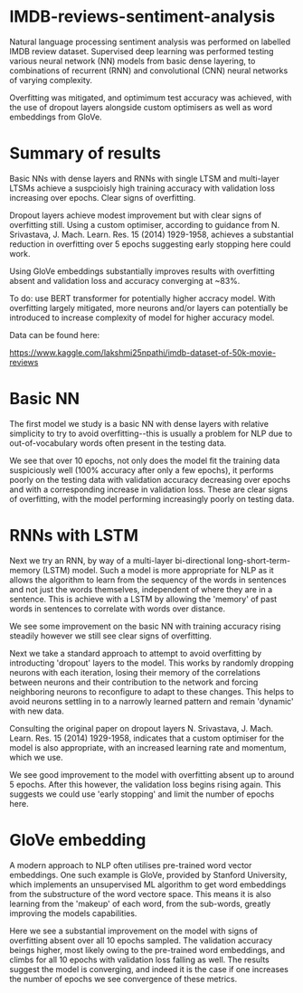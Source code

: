 # IMDB-reviews-sentiment-analysis
Natural language processing sentiment analysis was performed on labelled IMDB review dataset. Supervised deep learning was performed testing various neural network (NN) models from basic dense layering, to combinations of recurrent (RNN) and convolutional (CNN) neural networks of varying complexity. 

Overfitting was mitigated, and optimimum test accuracy was achieved, with the use of dropout layers alongside custom optimisers as well as word embeddings from GloVe. 

# Summary of results
Basic NNs with dense layers and RNNs with single LTSM and multi-layer LTSMs achieve a suspcioisly high training accuracy with validation loss increasing over epochs. Clear signs of overfitting.

Dropout layers achieve modest improvement but with clear signs of overfitting still. Using a custom optimiser, according to guidance from N. Srivastava, J. Mach. Learn. Res. 15 (2014) 1929-1958, achieves a substantial reduction in overfitting over 5 epochs suggesting early stopping here could work.

Using GloVe embeddings substantially improves results with overfitting absent and validation loss and accuracy converging at ~83%. 

To do: use BERT transformer for potentially higher accracy model. With overfitting largely mitigated, more neurons and/or layers can potentially be introduced to increase complexity of model for higher accuracy model.

Data can be found here:

https://www.kaggle.com/lakshmi25npathi/imdb-dataset-of-50k-movie-reviews

# Basic NN 
The first model we study is a basic NN with dense layers with relative simplicity to try to avoid overfitting--this is usually a problem for NLP due to out-of-vocabulary words often present in the testing data.

We see that over 10 epochs, not only does the model fit the training data suspiciously well (100% accuracy after only a few epochs), it performs poorly on the testing data with validation accuracy decreasing over epochs and with a corresponding increase in validation loss. These are clear signs of overfitting, with the model performing increasingly poorly on testing data. 

# RNNs with LSTM
Next we try an RNN, by way of a multi-layer bi-directional long-short-term-memory (LSTM) model. Such a model is more appropriate for NLP as it allows the algorithm to learn from the sequency of the words in sentences and not just the words themselves, independent of where they are in a sentence. This is achieve with a LSTM by allowing the 'memory' of past words in sentences to correlate with words over distance.

We see some improvement on the basic NN with training accuracy rising steadily however we still see clear signs of overfitting.

Next we take a standard approach to attempt to avoid overfitting by introducting 'dropout' layers to the model. This works by randomly dropping neurons with each iteration, losing their memory of the correlations between neurons and their contribution to the network and forcing neighboring neurons to reconfigure to adapt to these changes. This helps to avoid neurons settling in to a narrowly learned pattern and remain 'dynamic' with new data. 

Consulting the original paper on dropout layers N. Srivastava, J. Mach. Learn. Res. 15 (2014) 1929-1958, indicates that a custom optimiser for the model is also appropriate, with an increased learning rate and momentum, which we use. 

We see good improvement to the model with overfitting absent up to around 5 epochs. After this however, the validation loss begins rising again. This suggests we could use 'early stopping' and limit the number of epochs here.

# GloVe embedding
A modern approach to NLP often utilises pre-trained word vector embeddings. One such example is GloVe, provided by Stanford University, which implements an unsupervised ML algorithm to get word embeddings from the substructure of the word vectore space. This means it is also learning from the 'makeup' of each word, from the sub-words, greatly improving the models capabilities. 

Here we see a substantial improvement on the model with signs of overfitting absent over all 10 epochs sampled. The validation accuracy beings higher, most likely owing to the pre-trained word embeddings, and climbs for all 10 epochs with validation loss falling as well. The results suggest the model is converging, and indeed it is the case if one increases the number of epochs we see convergence of these metrics. 


